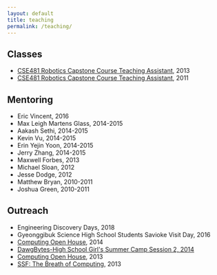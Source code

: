 ```yaml
---
layout: default
title: teaching
permalink: /teaching/
---
```


## Classes

* [CSE481 Robotics Capstone Course Teaching Assistant](http://courses.cs.washington.edu/courses/cse481c/13au/), 2013
* [CSE481 Robotics Capstone Course Teaching Assistant](http://courses.cs.washington.edu/courses/cse481c/11au/), 2011

## Mentoring

* Eric Vincent, 2016
* Max Leigh Martens Glass, 2014-2015
* Aakash Sethi, 2014-2015
* Kevin Vu, 2014-2015
* Erin Yejin Yoon, 2014-2015
* Jerry Zhang, 2014-2015
* Maxwell Forbes, 2013
* Michael Sloan, 2012
* Jesse Dodge, 2012
* Matthew Bryan, 2010-2011
* Joshua Green, 2010-2011

## Outreach

* Engineering Discovery Days, 2018
* Gyeonggibuk Science High School Students Savioke Visit Day, 2016
* [Computing Open House](https://www.facebook.com/media/set/?set=a.937550346273223.1073741871.416582038370059), 2014
* [DawgBytes-High School Girl's Summer Camp Session 2, 2014](https://www.facebook.com/media/set/?set=a.631276730233921.1073741834.416582038370059)
* [Computing Open House](https://www.facebook.com/media/set/?set=a.726019964092930.1073741852.416582038370059&type=1), 2013
* [SSF: The Breath of Computing](https://www.facebook.com/media/set/?set=a.631276730233921.1073741834.416582038370059&type=3), 2013
